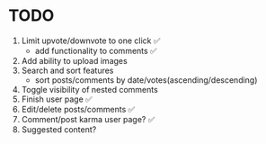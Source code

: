 # TODO

1. Limit upvote/downvote to one click &#x2705;
   - add functionality to comments &#x2705;
2. Add ability to upload images
3. Search and sort features
   - sort posts/comments by date/votes(ascending/descending)
4. Toggle visibility of nested comments
5. Finish user page &#x2705;
6. Edit/delete posts/comments &#x2705;
7. Comment/post karma user page? &#x2705;
8. Suggested content?
